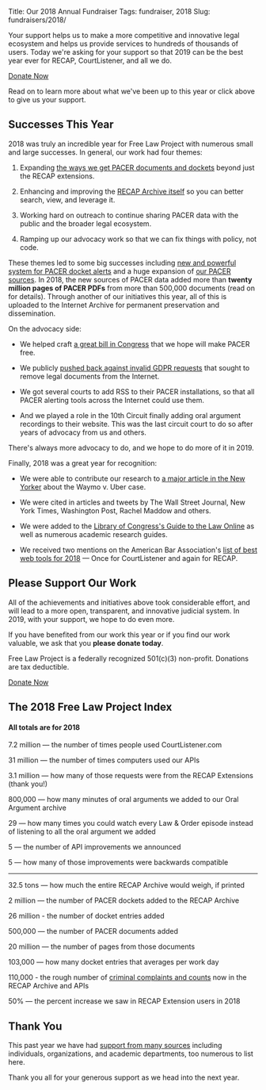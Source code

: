 Title: Our 2018 Annual Fundraiser
Tags: fundraiser, 2018
Slug: fundraisers/2018/


<div class="row">
    <div class="col-xs-12 col-sm-8 col-md-9">
        <p class="lead">Your support helps us to make a more competitive and innovative legal ecosystem and helps us provide services to hundreds of thousands of users. Today we're asking for your support so that 2019 can be the best year ever for RECAP, CourtListener, and all we do.
        </p>
    </div>
    <div class="col-xs-12 col-sm-4 col-md-3">
        <span class="pull-right"><a href="https://www.courtlistener.com/donate/?referrer=2018-big-button" class="btn btn-lg btn-danger">Donate Now</a></span>
    </div>
</div>

Read on to learn more about what we've been up to this year or click above to give us your support.


## Successes This Year

2018 was truly an incredible year for Free Law Project with numerous small and large successes. In general, our work had four themes:

1. Expanding [the ways we get PACER documents and dockets][coverage] beyond just the RECAP extensions.
 
1. Enhancing and improving the [RECAP Archive itself][ra] so you can better search, view, and leverage it.

1. Working hard on outreach to continue sharing PACER data with the public and the broader legal ecosystem.

1. Ramping up our advocacy work so that we can fix things with policy, not code. 

These themes led to some big successes including [new and powerful system for PACER docket alerts][alerts] and a huge expansion of [our PACER sources][coverage]. In 2018, the new sources of PACER data added more than **twenty million pages of PACER PDFs** from more than 500,000 documents (read on for details). Through another of our initiatives this year, all of this is uploaded to the Internet Archive for permanent preservation and dissemination.

On the advocacy side:
 
  - We helped craft [a great bill in Congress][gt] that we hope will make PACER free. 
  
  - We publicly [pushed back against invalid GDPR requests][gdpr] that sought to remove legal documents from the Internet.
  
  - We got several courts to add RSS to their PACER installations, so that all PACER alerting tools across the Internet could use them. 
  
  - And we played a role in the 10th Circuit finally adding oral argument recordings to their website. This was the last circuit court to do so after years of advocacy from us and others.
  
There's always more advocacy to do, and we hope to do more of it in 2019.

Finally, 2018 was a great year for recognition:
 
 - We were able to contribute our research to [a major article in the New Yorker][nyer] about the Waymo v. Uber case.
  
 - We were cited in articles and tweets by The Wall Street Journal, New York Times, Washington Post, Rachel Maddow and others.
  
 - We were added to the [Library of Congress's Guide to the Law Online][loc] as well as numerous academic research guides.

 - We received two mentions on the American Bar Association's [list of best web tools for 2018][aba] — Once for CourtListener and again for RECAP.

[nyer]: https://www.newyorker.com/magazine/2018/10/22/did-uber-steal-googles-intellectual-property
[gt]: https://www.govtrack.us/congress/bills/115/hr6714/text
[aba]: http://www.abajournal.com/magazine/article/best_legal_apps_2018/
[loc]: https://www.loc.gov/law/help/guide.php
[coverage]: https://www.courtlistener.com/coverage/
[ra]: https://www.courtlistener.com/recap/
[alerts]: https://www.courtlistener.com/help/alerts/
[bot]: https://twitter.com/big_cases
[gdpr]: {filename}/gdpr.md


## Please Support Our Work

All of the achievements and initiatives above took considerable effort, and will lead to a more open, transparent, and innovative judicial system. In 2019, with your support, we hope to do even more.

If you have benefited from our work this year or if you find our work valuable, we ask that you **please donate today**. 

Free Law Project is a federally recognized 501(c)(3) non-profit. Donations are tax deductible. 

<p><a href="https://www.courtlistener.com/donate/?referrer=2018-big-button-2" class="btn btn-lg btn-danger">Donate Now</a></p>


## The 2018 Free Law Project Index

#### All totals are for 2018

7.2 million — the number of times people used CourtListener.com

31 million — the number of times computers used our APIs

3.1 million — how many of those requests were from the RECAP Extensions (thank you!)

800,000 — how many minutes of oral arguments we added to our Oral Argument archive

29 — how many times you could watch every Law & Order episode instead of listening to all the oral argument we added

5 — the number of API improvements we announced

5 — how many of those improvements were backwards compatible

--- 

32.5 tons — how much the entire RECAP Archive would weigh, if printed

2 million — the number of PACER dockets added to the RECAP Archive

26 million - the number of docket entries added

500,000 — the number of PACER documents added

20 million — the number of pages from those documents

103,000 — how many docket entries that averages per work day

110,000 - the rough number of [criminal complaints and counts][ccc] now in the RECAP Archive and APIs

50% — the percent increase we saw in RECAP Extension users in 2018

[ccc]: https://twitter.com/courtlistener/status/996523903768920064



## Thank You <i class="fa fa-heart-o"></i>

This past year we have had [support from many sources][thanks] including individuals, organizations, and academic departments, too numerous to list here. 

Thank you all for your generous support as we head into the next year.

[thanks]: {filename}/pages/thanks.md
